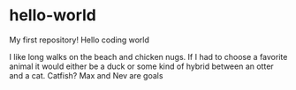 # hello-world
My first repository!
Hello coding world

I like long walks on the beach and chicken nugs. 
If I had to choose a favorite animal it would either be a duck or some kind of hybrid between an otter and a cat. 
Catfish?
Max and Nev are goals

